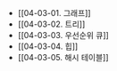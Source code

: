 - [[04-03-01. 그래프]]
- [[04-03-02. 트리]]
- [[04-03-03. 우선순위 큐]]
- [[04-03-04. 힙]]
- [[04-03-05. 해시 테이블]]